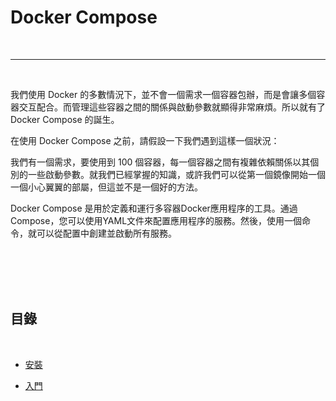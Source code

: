 # Docker Compose

<br>

---

<br>

我們使用 Docker 的多數情況下，並不會一個需求一個容器包辦，而是會讓多個容器交互配合。而管理這些容器之間的關係與啟動參數就顯得非常麻煩。所以就有了 Docker Compose 的誕生。

在使用 Docker Compose 之前，請假設一下我們遇到這樣一個狀況：

我們有一個需求，要使用到 100 個容器，每一個容器之間有複雜依賴關係以其個別的一些啟動參數。就我們已經掌握的知識，或許我們可以從第一個鏡像開始一個一個小心翼翼的部屬，但這並不是一個好的方法。

Docker Compose 是用於定義和運行多容器Docker應用程序的工具。通過Compose，您可以使用YAML文件來配置應用程序的服務。然後，使用一個命令，就可以從配置中創建並啟動所有服務。

<br>
<br>
<br>
<br>

## 目錄

<br>

* [安裝](install)

* [入門](beginner)